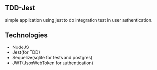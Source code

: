 ## TDD-Jest
simple application using jest to do integration test in user authentication.

## Technologies
- NodeJS
- Jest(for TDD)
- Sequelize(sqlite for tests and postgres)
- JWT(JsonWebToken for authentication)
